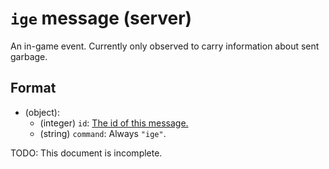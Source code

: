 # `ige` message (server)

An in-game event. Currently only observed to carry information about sent garbage.

## Format

* (object):
    * (integer) `id`: [The id of this message.](../Ribbon.md#id-messages)
    * (string) `command`: Always `"ige"`.

TODO: This document is incomplete.